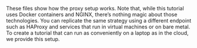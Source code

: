 These files show how the proxy setup works. Note that, while this tutorial uses Docker containers and NGINX, there’s nothing magic about those technologies. You can replicate the same strategy using a different endpoint such as HAProxy and services that run in virtual machines or on bare metal. To create a tutorial that can run as conveniently on a laptop as in the cloud, we provide this setup.
